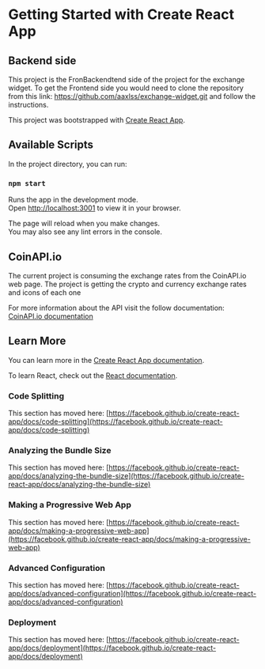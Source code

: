 # Getting Started with Create React App

## Backend side
This project is the FronBackendtend side of the project for the exchange widget. To get the Frontend side you would need to clone the repository from this link: https://github.com/aaxlss/exchange-widget.git and follow the instructions. 

This project was bootstrapped with [Create React App](https://github.com/facebook/create-react-app).

## Available Scripts

In the project directory, you can run:

### `npm start`

Runs the app in the development mode.\
Open [http://localhost:3001](http://localhost:3001) to view it in your browser.

The page will reload when you make changes.\
You may also see any lint errors in the console.

## CoinAPI.io
The current project is consuming the exchange rates from the CoinAPI.io web page. The project is getting the crypto and currency exchange rates and icons of each one

For more information about the API visit the follow documentation: [CoinAPI.io documentation](http://url2186.coinapi.io/ls/click?upn=9SQCkq0mpiBPpC-2FFrekkIF1GAXKI-2F-2FZrIvchSC7ZqFDUdvP5LrIqRj2pZgxCT5V4fNHc_n4wCtxlvRdy6MB0QdINLY4mRZfgMAOz1fLLMmM0HvWSJkNxK59XiznAim-2BL8BYZrnf8BvYysOJXtpdpxns34gVETMs1Uz7y5VasXGJ5J1LnnWMjE4lWzd3d4I-2FAJr2OzMMFRWpVWYq8MG193aFMTtmuAEMgVTEB2pSRGsb8Mc-2B4X94GmwE7qMvvg5VJsAvqhx-2FOMIvuzckq-2F-2BoTPAw8zwg-3D-3D)

## Learn More

You can learn more in the [Create React App documentation](https://facebook.github.io/create-react-app/docs/getting-started).

To learn React, check out the [React documentation](https://reactjs.org/).

### Code Splitting

This section has moved here: [https://facebook.github.io/create-react-app/docs/code-splitting](https://facebook.github.io/create-react-app/docs/code-splitting)

### Analyzing the Bundle Size

This section has moved here: [https://facebook.github.io/create-react-app/docs/analyzing-the-bundle-size](https://facebook.github.io/create-react-app/docs/analyzing-the-bundle-size)

### Making a Progressive Web App

This section has moved here: [https://facebook.github.io/create-react-app/docs/making-a-progressive-web-app](https://facebook.github.io/create-react-app/docs/making-a-progressive-web-app)

### Advanced Configuration

This section has moved here: [https://facebook.github.io/create-react-app/docs/advanced-configuration](https://facebook.github.io/create-react-app/docs/advanced-configuration)

### Deployment

This section has moved here: [https://facebook.github.io/create-react-app/docs/deployment](https://facebook.github.io/create-react-app/docs/deployment)
